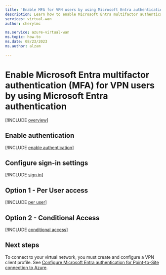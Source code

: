 ```yaml
---
title: 'Enable MFA for VPN users by using Microsoft Entra authentication'
description: Learn how to enable Microsoft Entra multifactor authentication (MFA) for VPN users by using Microsoft Entra authentication.
services: virtual-wan
author: cherylmc

ms.service: azure-virtual-wan
ms.topic: how-to
ms.date: 08/23/2023
ms.author: alzam

---
```

# Enable Microsoft Entra multifactor authentication (MFA) for VPN users by using Microsoft Entra authentication

[!INCLUDE [overview](../../includes/vpn-gateway-vwan-openvpn-enable-mfa-overview.md)]

## <a name="enableauth"></a>Enable authentication

[!INCLUDE [enable authentication](../../includes/vpn-gateway-vwan-openvpn-enable-auth.md)]

## <a name="enablesign"></a>Configure sign-in settings

[!INCLUDE [sign in](../../includes/vpn-gateway-vwan-openvpn-sign-in.md)]

## <a name="peruser"></a>Option 1 - Per User access

[!INCLUDE [per user](../../includes/vpn-gateway-vwan-openvpn-per-user.md)]

## <a name="conditional"></a>Option 2 - Conditional Access

[!INCLUDE [conditional access](../../includes/vpn-gateway-vwan-openvpn-conditional.md)]

## Next steps

To connect to your virtual network, you must create and configure a VPN client profile. See [Configure Microsoft Entra authentication for Point-to-Site connection to Azure](virtual-wan-point-to-site-azure-ad.md).
